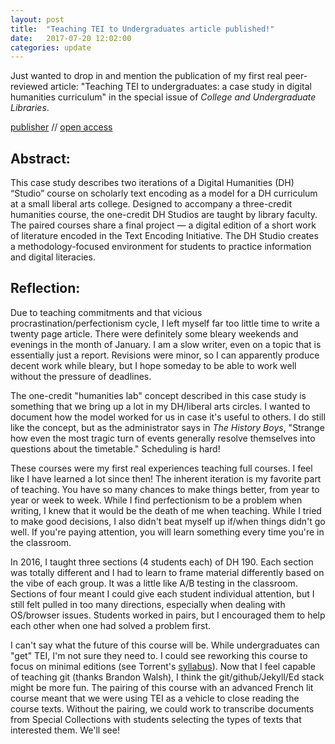 ```yaml
---
layout: post
title:  "Teaching TEI to Undergraduates article published!"
date:   2017-07-20 12:02:00
categories: update
---
```


Just wanted to drop in and mention the publication of my first real peer-reviewed article: "Teaching TEI to undergraduates: a case study in digital humanities curriculum" in the special issue of *College and Undergraduate Libraries*. 

[publisher](http://tandfonline.com/eprint/DdAqRHI8gySCKnvtvmHy/full) // [open access](https://repository.wlu.edu/handle/11021/33912)

## Abstract:
This case study describes two iterations of a Digital Humanities (DH) “Studio” course on scholarly text encoding as a model for a DH curriculum at a small liberal arts college. Designed to accompany a three-credit humanities course, the one-credit DH Studios are taught by library faculty. The paired courses share a final project — a digital edition of a short work of literature encoded in the Text Encoding Initiative. The DH Studio creates a methodology-focused environment for students to practice information and digital literacies.


## Reflection:

Due to teaching commitments and that vicious procrastination/perfectionism cycle, I left myself far too little time to write a twenty page article. There were definitely some bleary weekends and evenings in the month of January. I am a slow writer, even on a topic that is essentially just a report. Revisions were minor, so I can apparently produce decent work while bleary, but I hope someday to be able to work well without the pressure of deadlines. 

The one-credit "humanities lab" concept described in this case study is something that we bring up a lot in my DH/liberal arts circles. I wanted to document how the model worked for us in case it's useful to others. I do still like the concept, but as the administrator says in *The History Boys*, "Strange how even the most tragic turn of events generally resolve themselves into questions about the timetable." Scheduling is hard! 

These courses were my first real experiences teaching full courses. I feel like I have learned a lot since then! The inherent iteration is my favorite part of teaching. You have so many chances to make things better, from year to year or week to week. While I find perfectionism to be a problem when writing, I knew that it would be the death of me when teaching. While I tried to make good decisions, I also didn't beat myself up if/when things didn't go well. If you're paying attention, you will learn something every time you're in the classroom. 

In 2016, I taught three sections (4 students each) of DH 190. Each section was totally different and I had to learn to frame material differently based on the vibe of each group. It was a little like A/B testing in the classroom. Sections of four meant I could give each student individual attention, but I still felt pulled in too many directions, especially when dealing with OS/browser issues. Students worked in pairs, but I encouraged them to help each other when one had solved a problem first. 

I can't say what the future of this course will be. While undergraduates can "get" TEI, I'm not sure they need to. I could see reworking this course to focus on minimal editions (see Torrent's [syllabus](http://susannalles.com/materials/syllabi/MinimalEditions.html)). Now that I feel capable of teaching git (thanks Brandon Walsh), I think the git/github/Jekyll/Ed stack might be more fun. The pairing of this course with an advanced French lit course meant that we were using TEI as a vehicle to close reading the course texts. Without the pairing, we could work to transcribe documents from Special Collections with students selecting the types of texts that interested them. We'll see! 